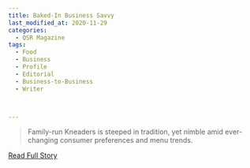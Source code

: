 ```yaml
---
title: Baked-In Business Savvy
last_modified_at: 2020-11-29
categories:
  - QSR Magazine
tags:
  - Food
  - Business
  - Profile
  - Editorial 
  - Business-to-Business
  - Writer



---
```


> Family-run Kneaders is steeped in tradition, yet nimble amid ever-changing consumer preferences and menu trends.

<a href="http://www.ourdigitalmags.com/publication/?i=546461&ver=html5&p=35" target="_blank">Read Full Story</a>
